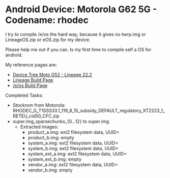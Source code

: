 # Android Device: Motorola G62 5G - Codename: rhodec
I try to compile /e/os the hard way, because it gives no twrp.img or LineageOS.zip or eOS.zip for my device.

Please help me out if you can. Is my first time to compile self a OS for android.

My reference pages are:
- [Device Tree Moto G52 - Lineage 22.2](https://github.com/LineageOS/android_device_motorola_rhode/tree/lineage-22.2)
- [Lineage Build Page](https://wiki.lineageos.org/devices/rhode/build/)
- [/e/os Build Page](https://doc.e.foundation/support-topics/build-e)

Completed Tasks:
- Stockrom from Motorola: RHODEC_G_T1SSS33.1_119_8_15_subsidy_DEFAULT_regulatory_XT2223_1_RETEU_cid50_CFC.zip
- super.img_sparsechunks_{0…12} to super.img
    - Extracted images:
        - product_a.img: ext2 filesystem data, UUID=
        - product_b.img: empty
        - system_a.img: ext2 filesystem data, UUID=
        - system_b.img: ext2 filesystem data, UUID=
        - system_ext_a.img: ext2 filesystem data, UUID=
        - system_ext_b.img: empty
        - vendor_a.img: ext2 filesystem data, UUID=
        - vendor_b.img: empty

